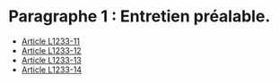 # Paragraphe 1 : Entretien préalable.

* [Article L1233-11](./LEGIARTI000006901023.md)
* [Article L1233-12](./LEGIARTI000006901024.md)
* [Article L1233-13](./LEGIARTI000006901025.md)
* [Article L1233-14](./LEGIARTI000006901026.md)
